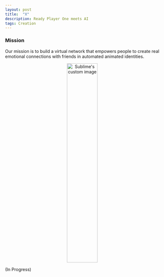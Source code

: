 ```yaml
---
layout: post
title:  "X"
description: Ready Player One meets AI  
tags: Creation
---
```


### Mission

Our mission is to build a virtual network that empowers people to create real emotional connections with friends in automated animated identities.

<p align="center">
  <img width="100" height="650" src="http://memo.readyplayerx.com/images/screen.png" alt="Sublime's custom image"/>
</p>

(In Progress)